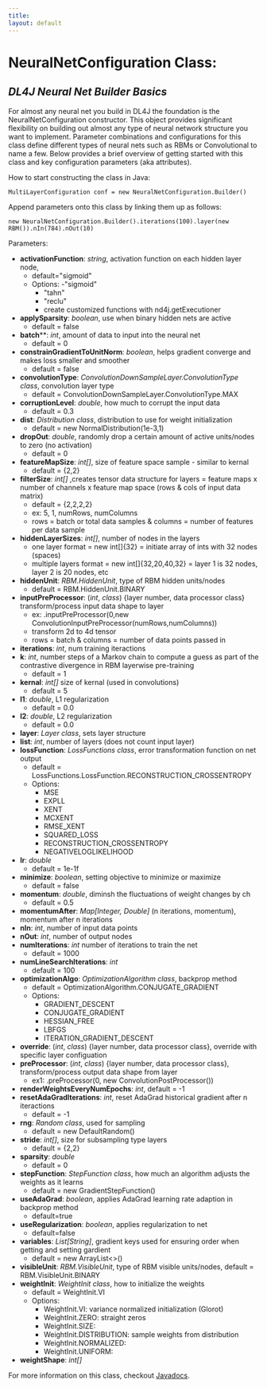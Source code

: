```yaml
---
title: 
layout: default
---
```


# NeuralNetConfiguration Class:
## *DL4J Neural Net Builder Basics*

For almost any neural net you build in DL4J the foundation is the NeuralNetConfiguration constructor. This object provides significant flexibility on building out almost any type of neural network structure you want to implement. Parameter combinations and configurations for this class define different types of neural nets such as RBMs or Convolutional to name a few. Below provides a brief overview of getting started with this class and key configuration parameters (aka attributes). 

How to start constructing the class in Java:

	MultiLayerConfiguration conf = new NeuralNetConfiguration.Builder()

Append parameters onto this class by linking them up as follows:

	new NeuralNetConfiguration.Builder().iterations(100).layer(new RBM()).nIn(784).nOut(10)

Parameters:

- **activationFunction**: *string*, activation function on each hidden layer node,
	- default="sigmoid"
	- Options:
		-"sigmoid"
		- "tahn"
		- "reclu"
		- create customized functions with nd4j.getExecutioner
- **applySparsity**: *boolean*, use when binary hidden nets are active
	- default = false
- **batch****: *int*, amount of data to input into the neural net
	- default = 0
- **constrainGradientToUnitNorm**: *boolean*, helps gradient converge and makes loss smaller and smoother
	- default = false
- **convolutionType**: *ConvolutionDownSampleLayer.ConvolutionType class*, convolution layer type
	- default = ConvolutionDownSampleLayer.ConvolutionType.MAX
- **corruptionLevel**: *double*, how much to corrupt the input data
	- default = 0.3
- **dist**: *Distribution class*, distribution to use for weight initialization
	- default = new NormalDistribution(1e-3,1)
- **dropOut**: *double*, randomly drop a certain amount of active units/nodes to zero (no activation)
	- default = 0
- **featureMapSize**: *int[]*, size of feature space sample - similar to kernal
	- default = {2,2}
- **filterSize**: *int[]* ,creates tensor data structure for layers = feature maps x number of channels x  feature map space (rows & cols of input data matrix)
	- default = {2,2,2,2}
	- ex: 5, 1, numRows, numColumns
	- rows = batch or total data samples & columns = number of features per data sample
- **hiddenLayerSizes**: *int[]*, number of nodes in the layers
	- one layer format = new int[]{32} = initiate array of ints with 32 nodes (spaces)
	- multiple layers format = new int[]{32,20,40,32} = layer 1 is 32 nodes, layer 2 is 20 nodes, etc
- **hiddenUnit**: *RBM.HiddenUnit*, type of RBM hidden units/nodes
	- default = RBM.HiddenUnit.BINARY
- **inputPreProcessor**: (*int*, *class*) {layer number, data processor class} transform/process input data shape to layer
	- ex: .inputPreProcessor(0,new ConvolutionInputPreProcessor(numRows,numColumns))
	- transform 2d to 4d tensor
	- rows = batch & columns = number of data points passed in
- **iterations**: *int*, num training iteractions
- **k**: *int*, number steps of a Markov chain to compute a guess as part of the contrastive divergence in RBM layerwise pre-training
	- default = 1
- **kernal**: *int[]* size of kernal (used in convolutions)
	- default = 5
- **l1**: *double*, L1 regularization
	- default = 0.0
- **l2**: *double*, L2 regularization
	- default = 0.0
- **layer**: *Layer class*, sets layer structure
- **list**: *int*, number of layers (does not count input layer)
- **lossFunction**: *LossFunctions class*, error transformation function on net output
	- default = LossFunctions.LossFunction.RECONSTRUCTION_CROSSENTROPY
	- Options:
		- MSE
		- EXPLL
		- XENT
		- MCXENT
		- RMSE_XENT
		- SQUARED_LOSS
		- RECONSTRUCTION_CROSSENTROPY
		- NEGATIVELOGLIKELIHOOD
- **lr**: *double*
	- default = 1e-1f
- **minimize**: *boolean*, setting objective to minimize or maximize
	- default = false
- **momentum**: *double*, diminsh the fluctuations of weight changes by ch
	- default = 0.5
- **momentumAfter**: *Map[Integer, Double]* (n iterations, momentum), momentum after n iterations
- **nIn**: *int*, number of input data points
- **nOut**: *int*, number of output nodes
- **numIterations**: *int* number of iterations to train the net
	- default = 1000
- **numLineSearchIterations**: *int*
	- default = 100
- **optimizationAlgo**: *OptimizationAlgorithm class*, backprop method
	- default = OptimizationAlgorithm.CONJUGATE_GRADIENT
	- Options:
		- GRADIENT_DESCENT
		- CONJUGATE_GRADIENT
		- HESSIAN_FREE
		- LBFGS
		- ITERATION_GRADIENT_DESCENT
- **override**: (*int*, *class*) {layer number, data processor class}, override with specific layer configuation
- **preProcessor**: (*int*, *class*) {layer number, data processor class}, transform/process output data shape from layer
	- ex1: .preProcessor(0, new ConvolutionPostProcessor())
- **renderWeightsEveryNumEpochs**: *int*, default = -1
- **resetAdaGradIterations**: *int*, reset AdaGrad historical gradient after n iteractions
	- default = -1
- **rng**: *Random class*, used for sampling
	- default = new DefaultRandom()
- **stride**: *int[]*, size for subsampling type layers
	- default = {2,2}
- **sparsity**: *double*
	- default = 0
- **stepFunction**: *StepFunction class*, how much an algorithm adjusts the weights as it learns
	- default = new GradientStepFunction()
- **useAdaGrad**: *boolean*, applies AdaGrad learning rate adaption in backprop method
	- default=true
- **useRegularization**: *boolean*, applies regularization to net
	- default=false
- **variables**: *List[String]*, gradient keys used for ensuring order when getting and setting gardient
	 - default = new ArrayList<>()
- **visibleUnit**: *RBM.VisibleUnit*, type of RBM visible units/nodes, default = RBM.VisibleUnit.BINARY
- **weightInit**: *WeightInit class*, how to initialize the weights
	- default = WeightInit.VI
	- Options:
		- WeightInit.VI: variance normalized initialization (Glorot)
		- WeightInit.ZERO: straight zeros
		- WeightInit.SIZE:
		- WeightInit.DISTRIBUTION: sample weights from distribution
		- WeightInit.NORMALIZED:
		- WeightInit.UNIFORM:
- **weightShape**: *int[]*

For more information on this class, checkout [Javadocs](http://deeplearning4j.org/doc/).